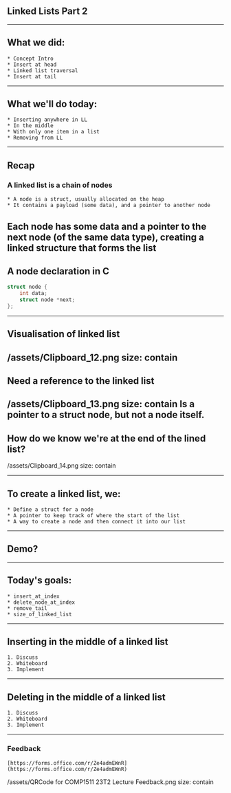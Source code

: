 ## Linked Lists Part 2
---
## What we did:
	* Concept Intro 
	* Insert at head 
	* Linked list traversal 
	* Insert at tail 
---
## What we'll do today:
	* Inserting anywhere in LL
	* In the middle
	* With only one item in a list 
	* Removing from LL
---
## Recap
### A linked list is a chain of nodes
	* A node is a struct, usually allocated on the heap
	* It contains a payload (some data), and a pointer to another node
Each node has some data and a pointer to the next node (of the same data type), creating a linked structure that forms the list 
---
## A node declaration in C
```c
struct node {
	int data;
	struct node *next;
};
```
---
## Visualisation of linked list
/assets/Clipboard_12.png
size: contain
---
## Need a reference to the linked list
/assets/Clipboard_13.png
size: contain
Is a pointer to a struct node, but not a node itself.
---
## How do we know we're at the end of the lined list?
/assets/Clipboard_14.png
size: contain

---
## To create a linked list, we:
	* Define a struct for a node
	* A pointer to keep track of where the start of the list
	* A way to create a node and then connect it into our list
---
## Demo?
---
## Today's goals:
	* insert_at_index
	* delete_node_at_index
	* remove_tail
	* size_of_linked_list
---
## Inserting in the middle of a linked list
	1. Discuss
	2. Whiteboard
	3. Implement
---
## Deleting in the middle of a linked list
	1. Discuss
	2. Whiteboard
	3. Implement
---
### Feedback
	[https://forms.office.com/r/Ze4admEWnR](https://forms.office.com/r/Ze4admEWnR)
/assets/QRCode for COMP1511 23T2 Lecture Feedback.png
size: contain